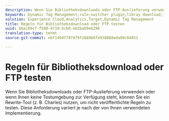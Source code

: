 ```yaml
---
description: Wenn Sie Bibliotheksdownloads oder FTP-Auslieferung verwenden oder wenn Ihnen keine Testumgebung zur Verfügung steht, können Sie ein Rewrite-Tool (z. B. Charles) nutzen, um nicht veröffentlichte Regeln zu testen. Diese Anforderung variiert je nach der von Ihnen verwendeten Implementierung.
keywords: Dynamic Tag Management;rule;switcher plugin;libray download;ftp;rewrite tool;test unpublished rules;test rules;debug rule;charles
solution: Experience Cloud,Analytics,Target,Dynamic Tag Management
title: Regeln für Bibliotheksdownload oder FTP testen
uuid: b6ac09c7-f590-4710-bcb0-eb2bab9e6296
translation-type: tm+mt
source-git-commit: ebf149df7974f9f2889b6fe938088eda90c84051

---
```



# Regeln für Bibliotheksdownload oder FTP testen

Wenn Sie Bibliotheksdownloads oder FTP-Auslieferung verwenden oder wenn Ihnen keine Testumgebung zur Verfügung steht, können Sie ein Rewrite-Tool (z. B. Charles) nutzen, um nicht veröffentlichte Regeln zu testen. Diese Anforderung variiert je nach der von Ihnen verwendeten Implementierung.

